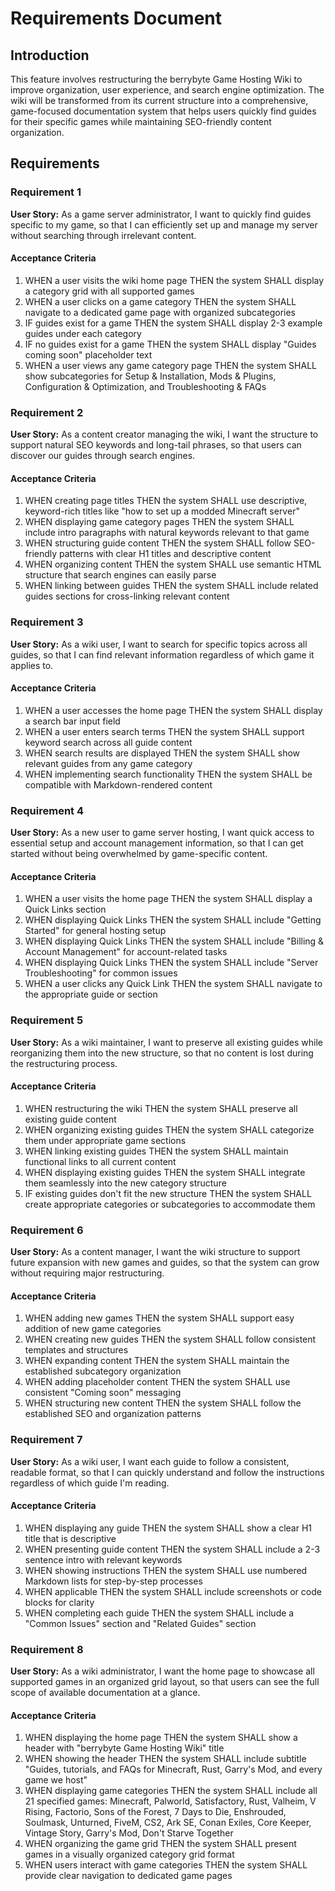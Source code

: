 # Requirements Document

## Introduction

This feature involves restructuring the berrybyte Game Hosting Wiki to improve organization, user experience, and search engine optimization. The wiki will be transformed from its current structure into a comprehensive, game-focused documentation system that helps users quickly find guides for their specific games while maintaining SEO-friendly content organization.

## Requirements

### Requirement 1

**User Story:** As a game server administrator, I want to quickly find guides specific to my game, so that I can efficiently set up and manage my server without searching through irrelevant content.

#### Acceptance Criteria

1. WHEN a user visits the wiki home page THEN the system SHALL display a category grid with all supported games
2. WHEN a user clicks on a game category THEN the system SHALL navigate to a dedicated game page with organized subcategories
3. IF guides exist for a game THEN the system SHALL display 2-3 example guides under each category
4. IF no guides exist for a game THEN the system SHALL display "Guides coming soon" placeholder text
5. WHEN a user views any game category page THEN the system SHALL show subcategories for Setup & Installation, Mods & Plugins, Configuration & Optimization, and Troubleshooting & FAQs

### Requirement 2

**User Story:** As a content creator managing the wiki, I want the structure to support natural SEO keywords and long-tail phrases, so that users can discover our guides through search engines.

#### Acceptance Criteria

1. WHEN creating page titles THEN the system SHALL use descriptive, keyword-rich titles like "how to set up a modded Minecraft server"
2. WHEN displaying game category pages THEN the system SHALL include intro paragraphs with natural keywords relevant to that game
3. WHEN structuring guide content THEN the system SHALL follow SEO-friendly patterns with clear H1 titles and descriptive content
4. WHEN organizing content THEN the system SHALL use semantic HTML structure that search engines can easily parse
5. WHEN linking between guides THEN the system SHALL include related guides sections for cross-linking relevant content

### Requirement 3

**User Story:** As a wiki user, I want to search for specific topics across all guides, so that I can find relevant information regardless of which game it applies to.

#### Acceptance Criteria

1. WHEN a user accesses the home page THEN the system SHALL display a search bar input field
2. WHEN a user enters search terms THEN the system SHALL support keyword search across all guide content
3. WHEN search results are displayed THEN the system SHALL show relevant guides from any game category
4. WHEN implementing search functionality THEN the system SHALL be compatible with Markdown-rendered content

### Requirement 4

**User Story:** As a new user to game server hosting, I want quick access to essential setup and account management information, so that I can get started without being overwhelmed by game-specific content.

#### Acceptance Criteria

1. WHEN a user visits the home page THEN the system SHALL display a Quick Links section
2. WHEN displaying Quick Links THEN the system SHALL include "Getting Started" for general hosting setup
3. WHEN displaying Quick Links THEN the system SHALL include "Billing & Account Management" for account-related tasks
4. WHEN displaying Quick Links THEN the system SHALL include "Server Troubleshooting" for common issues
5. WHEN a user clicks any Quick Link THEN the system SHALL navigate to the appropriate guide or section

### Requirement 5

**User Story:** As a wiki maintainer, I want to preserve all existing guides while reorganizing them into the new structure, so that no content is lost during the restructuring process.

#### Acceptance Criteria

1. WHEN restructuring the wiki THEN the system SHALL preserve all existing guide content
2. WHEN organizing existing guides THEN the system SHALL categorize them under appropriate game sections
3. WHEN linking existing guides THEN the system SHALL maintain functional links to all current content
4. WHEN displaying existing guides THEN the system SHALL integrate them seamlessly into the new category structure
5. IF existing guides don't fit the new structure THEN the system SHALL create appropriate categories or subcategories to accommodate them

### Requirement 6

**User Story:** As a content manager, I want the wiki structure to support future expansion with new games and guides, so that the system can grow without requiring major restructuring.

#### Acceptance Criteria

1. WHEN adding new games THEN the system SHALL support easy addition of new game categories
2. WHEN creating new guides THEN the system SHALL follow consistent templates and structures
3. WHEN expanding content THEN the system SHALL maintain the established subcategory organization
4. WHEN adding placeholder content THEN the system SHALL use consistent "Coming soon" messaging
5. WHEN structuring new content THEN the system SHALL follow the established SEO and organization patterns

### Requirement 7

**User Story:** As a wiki user, I want each guide to follow a consistent, readable format, so that I can quickly understand and follow the instructions regardless of which guide I'm reading.

#### Acceptance Criteria

1. WHEN displaying any guide THEN the system SHALL show a clear H1 title that is descriptive
2. WHEN presenting guide content THEN the system SHALL include a 2-3 sentence intro with relevant keywords
3. WHEN showing instructions THEN the system SHALL use numbered Markdown lists for step-by-step processes
4. WHEN applicable THEN the system SHALL include screenshots or code blocks for clarity
5. WHEN completing each guide THEN the system SHALL include a "Common Issues" section and "Related Guides" section

### Requirement 8

**User Story:** As a wiki administrator, I want the home page to showcase all supported games in an organized grid layout, so that users can see the full scope of available documentation at a glance.

#### Acceptance Criteria

1. WHEN displaying the home page THEN the system SHALL show a header with "berrybyte Game Hosting Wiki" title
2. WHEN showing the header THEN the system SHALL include subtitle "Guides, tutorials, and FAQs for Minecraft, Rust, Garry's Mod, and every game we host"
3. WHEN displaying game categories THEN the system SHALL include all 21 specified games: Minecraft, Palworld, Satisfactory, Rust, Valheim, V Rising, Factorio, Sons of the Forest, 7 Days to Die, Enshrouded, Soulmask, Unturned, FiveM, CS2, Ark SE, Conan Exiles, Core Keeper, Vintage Story, Garry's Mod, Don't Starve Together
4. WHEN organizing the game grid THEN the system SHALL present games in a visually organized category grid format
5. WHEN users interact with game categories THEN the system SHALL provide clear navigation to dedicated game pages